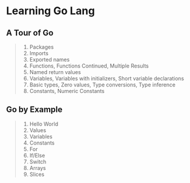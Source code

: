 # Learning Go Lang

## A Tour of Go

> 1. Packages
> 1. Imports
> 1. Exported names
> 1. Functions, Functions Continued, Multiple Results
> 1. Named return values
> 1. Variables, Variables with initializers, Short variable declarations
> 1. Basic types, Zero values, Type conversions, Type inference
> 1. Constants, Numeric Constants

## Go by Example

> 1. Hello World
> 1. Values
> 1. Variables
> 1. Constants
> 1. For
> 1. If/Else
> 1. Switch
> 1. Arrays
> 1. Slices
